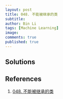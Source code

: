 ```yaml
---
layout: post
title: 048. 不能被继承的类
subtitle:
author: Bin Li
tags: [Machine Learning]
image: 
comments: true
published: true
---
```



## Solutions


## References
1. [048. 不能被继承的类]()
